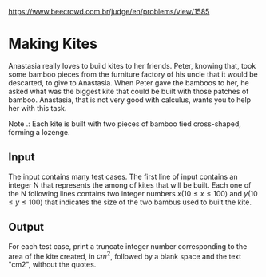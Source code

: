 https://www.beecrowd.com.br/judge/en/problems/view/1585

# Making Kites

Anastasia really loves to build kites to her friends. Peter, knowing that,
took some bamboo pieces from the furniture factory of his uncle that it would
be descarted, to give to Anastasia. When Peter gave the bamboos to her, he
asked what was the biggest kite that could be built with those patches of
bamboo. Anastasia, that is not very good with calculus, wants you to help her
with this task.

Note .: Each kite is built with two pieces of bamboo tied cross-shaped,
forming a lozenge.

## Input

The input contains many test cases. The first line of input contains an
integer N that represents the among of kites that will be built. Each one of
the N following lines contains two integer numbers $x (10 \leq x \leq 100)$
and $y (10 \leq y \leq 100)$ that indicates the size of the two bambus used to
built the kite.

## Output

For each test case, print a truncate integer number corresponding to the area
of the kite created, in $cm^2$, followed by a blank space and the text "cm2",
without the quotes.
